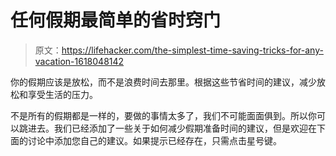 # 任何假期最简单的省时窍门

> 原文：<https://lifehacker.com/the-simplest-time-saving-tricks-for-any-vacation-1618048142>

你的假期应该是放松，而不是浪费时间去那里。根据这些节省时间的建议，减少放松和享受生活的压力。



不是所有的假期都是一样的，要做的事情太多了，我们不可能面面俱到。所以你可以跳进去。我们已经添加了一些关于如何减少假期准备时间的建议，但是欢迎在下面的讨论中添加您自己的建议。如果提示已经存在，只需点击星号键。